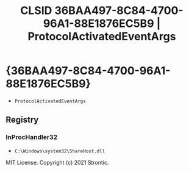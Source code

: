 ﻿---
title: "CLSID 36BAA497-8C84-4700-96A1-88E1876EC5B9 | ProtocolActivatedEventArgs"
excerpt: What is COM-Object CLSID 36BAA497-8C84-4700-96A1-88E1876EC5B9?
---

# {36BAA497-8C84-4700-96A1-88E1876EC5B9}

* `ProtocolActivatedEventArgs`

## Registry


### InProcHandler32

* `C:\Windows\system32\ShareHost.dll`

MIT License. Copyright (c) 2021 Strontic.


